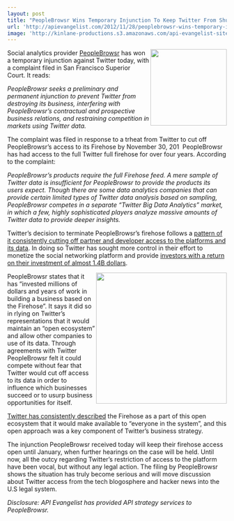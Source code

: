 ```yaml
---
layout: post
title: "PeopleBrowsr Wins Temporary Injunction To Keep Twitter From Shutting Off Firehose"
url: 'http://apievangelist.com/2012/11/28/peoplebrowsr-wins-temporary-injunction-to-keep-twitter-from-shutting-off-firehose/'
image: 'http://kinlane-productions.s3.amazonaws.com/api-evangelist-site/blog/twitter-access.png'
---
```


<img src="http://kinlane-productions.s3.amazonaws.com/twitter/twitter-access.png" alt="" width="175" align="right" />

Social analytics provider [PeopleBrowsr][1] has won a temporary injunction against Twitter today, with a complaint filed in San Francisco Superior Court. It reads:

_PeopleBrowsr seeks a preliminary and permanent injunction to prevent Twitter from destroying its business, interfering with PeopleBrowsr’s contractual and prospective business relations, and restraining competition in markets using Twitter data._

The complaint was filed in response to a trheat from Twitter to cut off PeopleBrowsr’s access to its Firehose by November 30, 201  PeopleBrowsr has had access to the full Twitter full firehose for over four years. According to the complaint:

_PeopleBrowsr’s products require the full Firehose feed. A mere sample of Twitter data is insufficient for PeopleBrowsr to provide the products its users expect. Though there are some data analytics companies that can provide certain limited types of Twitter data analysis based on sampling, PeopleBrowsr competes in a separate “Twitter Big Data Analytics” market, in which a few, highly sophisticated players analyze massive amounts of Twitter data to provide deeper insights._

Twitter’s decision to terminate PeopleBrowsr’s firehose follows a [pattern of it consistently cutting off partner and developer access to the platforms and its data][2]. In doing so Twitter has sought more control in their effort to monetize the social networking platform and provide [investors with a return on their investment of almost 1.4B dollars][3].

<img src="https://s3.amazonaws.com/kinlane-productions/api-evangelist/peoplebrowsr/PeopleBrowsr-logo.png" alt="" width="300" align="right" />

PeopleBrowsr states that it has “invested millions of dollars and years of work in building a business based on the Firehose”. It says it did so in rlying on Twitter’s representations that it would maintain an “open ecosystem” and allow other companies to use of its data. Through agreements with Twitter PeopleBrowsr felt it could compete without fear that Twitter would cut off access to its data in order to influence which businesses succeed or to usurp business opportunities for itself.

[Twitter has consistently described][4] the Firehose as a part of this open ecosystem that it would make available to “everyone in the system”, and this open approach was a key component of Twitter’s business strategy. 

The injunction PeopleBrowsr received today will keep their firehose access open until January, when further hearings on the case will be held. Until now, all the outcy regarding Twitter’s restriction of access to the platform have been vocal, but without any legal action. The filing by PeopleBrowsr shows the situation has truly become serious and will move discussion about Twitter access from the tech blogosphere and hacker news into the U.S legal system.

_Disclosure: API Evangelist has provided API strategy services to PeopleBrowsr._

   [1]: http://www.peoplebrowsr.com/ (PeopleBrowsr)
   [2]: http://apivoice.com/2012/06/29/twitter-continues-to-restrict-access-to-our-tweets/
   [3]: http://apivoice.com/2012/07/22/investment-in-twitter/
   [4]: http://twitter.apivoice.com/
